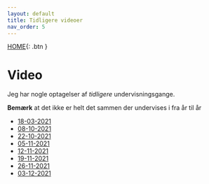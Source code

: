 ```yaml
---
layout: default
title: Tidligere videoer
nav_order: 5
---
```

[HOME](../README.md){: .btn }
# Video
Jeg har nogle optagelser af *tidligere* undervisningsgange.

**Bemærk** at det ikke er helt det sammen der undervises i fra år til år

- [18-03-2021](https://www.dropbox.com/s/w4z3sa275iie1ez/2021-03-18.mp4?dl=0)
- [08-10-2021](https://web.microsoftstream.com/video/74d2186a-369e-44fa-a68f-aeb9920c6f2b)
- [22-10-2021](https://web.microsoftstream.com/video/8b7ec09b-b0ce-46e8-bd56-89680162beac)
- [05-11-2021](https://web.microsoftstream.com/video/321f080f-99ca-4ca9-b40c-2a6d84292b25)
- [12-11-2021](https://web.microsoftstream.com/video/99c5f266-0601-4cd0-90d2-75ad96836eba)
- [19-11-2021](https://web.microsoftstream.com/video/963142f4-6751-4456-935e-cae89d7e9b29)
- [26-11-2021](https://web.microsoftstream.com/video/09069b85-d228-4101-aabd-c73e18c14393)
- [03-12-2021](https://web.microsoftstream.com/video/a401a678-e9c5-474a-891f-1663373e4168)
